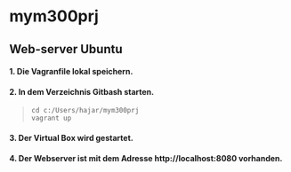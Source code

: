 # mym300prj
## Web-server Ubuntu
#### 1. Die Vagranfile lokal speichern. 
#### 2. In dem Verzeichnis Gitbash starten.
>     cd c:/Users/hajar/mym300prj
>     vagrant up
#### 3. Der Virtual Box wird gestartet. 
#### 4. Der Webserver ist mit dem Adresse http://localhost:8080 vorhanden.
